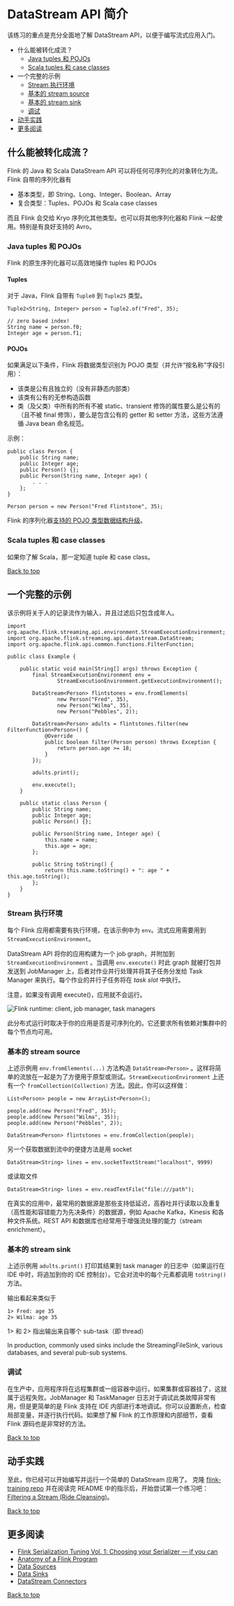 # DataStream API 简介

该练习的重点是充分全面地了解 DataStream API，以便于编写流式应用入门。

- 什么能被转化成流？
  - [Java tuples 和 POJOs](https://ci.apache.org/projects/flink/flink-docs-release-1.12/zh/learn-flink/datastream_api.html#java-tuples-和-pojos)
  - [Scala tuples 和 case classes](https://ci.apache.org/projects/flink/flink-docs-release-1.12/zh/learn-flink/datastream_api.html#scala-tuples-和-case-classes)
- 一个完整的示例
  - [Stream 执行环境](https://ci.apache.org/projects/flink/flink-docs-release-1.12/zh/learn-flink/datastream_api.html#stream-执行环境)
  - [基本的 stream source](https://ci.apache.org/projects/flink/flink-docs-release-1.12/zh/learn-flink/datastream_api.html#基本的-stream-source)
  - [基本的 stream sink](https://ci.apache.org/projects/flink/flink-docs-release-1.12/zh/learn-flink/datastream_api.html#基本的-stream-sink)
  - [调试](https://ci.apache.org/projects/flink/flink-docs-release-1.12/zh/learn-flink/datastream_api.html#调试)
- [动手实践](https://ci.apache.org/projects/flink/flink-docs-release-1.12/zh/learn-flink/datastream_api.html#动手实践)
- [更多阅读](https://ci.apache.org/projects/flink/flink-docs-release-1.12/zh/learn-flink/datastream_api.html#更多阅读)

## 什么能被转化成流？

Flink 的 Java 和 Scala DataStream API 可以将任何可序列化的对象转化为流。Flink 自带的序列化器有

- 基本类型，即 String、Long、Integer、Boolean、Array
- 复合类型：Tuples、POJOs 和 Scala case classes

而且 Flink 会交给 Kryo 序列化其他类型。也可以将其他序列化器和 Flink 一起使用。特别是有良好支持的 Avro。

### Java tuples 和 POJOs

Flink 的原生序列化器可以高效地操作 tuples 和 POJOs

#### Tuples

对于 Java，Flink 自带有 `Tuple0` 到 `Tuple25` 类型。

```
Tuple2<String, Integer> person = Tuple2.of("Fred", 35);

// zero based index!  
String name = person.f0;
Integer age = person.f1;
```

#### POJOs

如果满足以下条件，Flink 将数据类型识别为 POJO 类型（并允许“按名称”字段引用）：

- 该类是公有且独立的（没有非静态内部类）
- 该类有公有的无参构造函数
- 类（及父类）中所有的所有不被 static、transient 修饰的属性要么是公有的（且不被 final 修饰），要么是包含公有的 getter 和 setter 方法，这些方法遵循 Java bean 命名规范。

示例：

```
public class Person {
    public String name;  
    public Integer age;  
    public Person() {};  
    public Person(String name, Integer age) {  
        . . .
    };  
}  

Person person = new Person("Fred Flintstone", 35);
```

Flink 的序列化器[支持的 POJO 类型数据结构升级](https://ci.apache.org/projects/flink/flink-docs-release-1.12/zh/dev/stream/state/schema_evolution.html#pojo-types)。

### Scala tuples 和 case classes

如果你了解 Scala，那一定知道 tuple 和 case class。

[ Back to top](https://ci.apache.org/projects/flink/flink-docs-release-1.12/zh/learn-flink/datastream_api.html#top)

## 一个完整的示例

该示例将关于人的记录流作为输入，并且过滤后只包含成年人。

```
import org.apache.flink.streaming.api.environment.StreamExecutionEnvironment;
import org.apache.flink.streaming.api.datastream.DataStream;
import org.apache.flink.api.common.functions.FilterFunction;

public class Example {

    public static void main(String[] args) throws Exception {
        final StreamExecutionEnvironment env =
                StreamExecutionEnvironment.getExecutionEnvironment();

        DataStream<Person> flintstones = env.fromElements(
                new Person("Fred", 35),
                new Person("Wilma", 35),
                new Person("Pebbles", 2));

        DataStream<Person> adults = flintstones.filter(new FilterFunction<Person>() {
            @Override
            public boolean filter(Person person) throws Exception {
                return person.age >= 18;
            }
        });

        adults.print();

        env.execute();
    }

    public static class Person {
        public String name;
        public Integer age;
        public Person() {};

        public Person(String name, Integer age) {
            this.name = name;
            this.age = age;
        };

        public String toString() {
            return this.name.toString() + ": age " + this.age.toString();
        };
    }
}
```

### Stream 执行环境

每个 Flink 应用都需要有执行环境，在该示例中为 `env`。流式应用需要用到 `StreamExecutionEnvironment`。

DataStream API 将你的应用构建为一个 job graph，并附加到 `StreamExecutionEnvironment` 。当调用 `env.execute()` 时此 graph 就被打包并发送到 JobManager 上，后者对作业并行处理并将其子任务分发给 Task Manager 来执行。每个作业的并行子任务将在 *task slot* 中执行。

注意，如果没有调用 execute()，应用就不会运行。

![Flink runtime: client, job manager, task managers](https://ci.apache.org/projects/flink/flink-docs-release-1.12/fig/distributed-runtime.svg)

此分布式运行时取决于你的应用是否是可序列化的。它还要求所有依赖对集群中的每个节点均可用。

### 基本的 stream source

上述示例用 `env.fromElements(...)` 方法构造 `DataStream<Person>` 。这样将简单的流放在一起是为了方便用于原型或测试。`StreamExecutionEnvironment` 上还有一个 `fromCollection(Collection)` 方法。因此，你可以这样做：

```
List<Person> people = new ArrayList<Person>();

people.add(new Person("Fred", 35));
people.add(new Person("Wilma", 35));
people.add(new Person("Pebbles", 2));

DataStream<Person> flintstones = env.fromCollection(people);
```

另一个获取数据到流中的便捷方法是用 socket

```
DataStream<String> lines = env.socketTextStream("localhost", 9999)
```

或读取文件

```
DataStream<String> lines = env.readTextFile("file:///path");
```

在真实的应用中，最常用的数据源是那些支持低延迟，高吞吐并行读取以及重复（高性能和容错能力为先决条件）的数据源，例如 Apache Kafka，Kinesis 和各种文件系统。REST API 和数据库也经常用于增强流处理的能力（stream enrichment）。

### 基本的 stream sink

上述示例用 `adults.print()` 打印其结果到 task manager 的日志中（如果运行在 IDE 中时，将追加到你的 IDE 控制台）。它会对流中的每个元素都调用 `toString()` 方法。

输出看起来类似于

```
1> Fred: age 35
2> Wilma: age 35
```

1> 和 2> 指出输出来自哪个 sub-task（即 thread）

In production, commonly used sinks include the StreamingFileSink, various databases, and several pub-sub systems.

### 调试

在生产中，应用程序将在远程集群或一组容器中运行。如果集群或容器挂了，这就属于远程失败。JobManager 和 TaskManager 日志对于调试此类故障非常有用，但是更简单的是 Flink 支持在 IDE 内部进行本地调试。你可以设置断点，检查局部变量，并逐行执行代码。如果想了解 Flink 的工作原理和内部细节，查看 Flink 源码也是非常好的方法。

[ Back to top](https://ci.apache.org/projects/flink/flink-docs-release-1.12/zh/learn-flink/datastream_api.html#top)

## 动手实践

至此，你已经可以开始编写并运行一个简单的 DataStream 应用了。 克隆 [flink-training repo](https://github.com/apache/flink-training/tree/release-1.12) 并在阅读完 README 中的指示后，开始尝试第一个练习吧： [Filtering a Stream (Ride Cleansing)](https://github.com/apache/flink-training/tree/release-1.12/ride-cleansing)。

[ Back to top](https://ci.apache.org/projects/flink/flink-docs-release-1.12/zh/learn-flink/datastream_api.html#top)

## 更多阅读

- [Flink Serialization Tuning Vol. 1: Choosing your Serializer — if you can](https://flink.apache.org/news/2020/04/15/flink-serialization-tuning-vol-1.html)
- [Anatomy of a Flink Program](https://ci.apache.org/projects/flink/flink-docs-release-1.12/zh/dev/datastream_api.html#anatomy-of-a-flink-program)
- [Data Sources](https://ci.apache.org/projects/flink/flink-docs-release-1.12/zh/dev/datastream_api.html#data-sources)
- [Data Sinks](https://ci.apache.org/projects/flink/flink-docs-release-1.12/zh/dev/datastream_api.html#data-sinks)
- [DataStream Connectors](https://ci.apache.org/projects/flink/flink-docs-release-1.12/zh/dev/connectors/)

[ Back to top](https://ci.apache.org/projects/flink/flink-docs-release-1.12/zh/learn-flink/datastream_api.html#top)